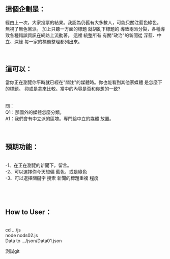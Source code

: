 
<br>
<br><h2>這個企劃是：</h2>
    經由上一次，大家投票的結果。我認為仍舊有大多數人，可能只關注藍色綠色。
    無視了無色黨派。
    加上只聽一方面的標題 就胡亂下標題的
    導致兩派分裂，各種導致各種錯誤資訊在網路上流動著。
    這裡
    統整所有 有關"政治"的新聞從 深藍、中立、深綠 每一家的標題整理都列出來。


<br><h2>這可以：</h2>
    當你正在瀏覽你平時就已經在"關注"的媒體時。你也能看到其他家媒體 是怎麼下的標題。
    抑或是拿來比較。當中的內容是否和你想的一致?
<br>
<br>
<br>問：
<br>Q1：那國外的媒體怎麼分類。
<br>A1：我們會有中立派的區塊。專門給中立的媒體 放置。
<br>
<br>
<br>
  <h2>預期功能：</h2><br>
    -1、在正在瀏覽的新聞下，留言。<br>
    -2、可以選擇你今天想偏 藍色，或是綠色<br>
    -3、可以選擇關鍵字 搜索 新聞的標題重複 程度<br>


<br>
<br>
<br>
<h2>How to User：</h2><br>
    cd .../js<br>
    node nods02.js<br>
    Data to .../json/Data01.json<br>

測試git
